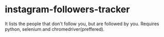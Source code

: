 # instagram-followers-tracker
It lists the people that don't follow you, but are followed by you.
Requires python, selenium and chromedriver(preffered).
